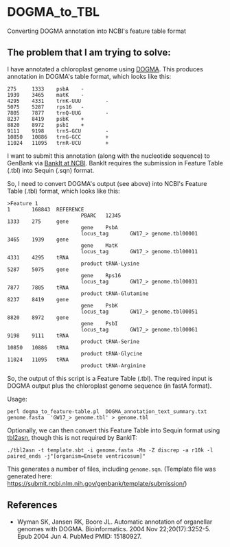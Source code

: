 # DOGMA_to_TBL
Converting DOGMA annotation into NCBI's feature table format

## The problem that I am trying to solve:
I have annotated a chloroplast genome using [DOGMA](https://dogma.ccbb.utexas.edu/). This produces annotation in DOGMA's
table format, which looks like this:

```
275     1333    psbA    -
1939    3465    matK    -
4295    4331    trnK-UUU        -
5075    5287    rps16   -
7805    7877    trnQ-UUG        -
8237    8419    psbK    +
8820    8972    psbI    +
9111    9198    trnS-GCU        -
10850   10886   trnG-GCC        +
11024   11095   trnR-UCU        +
```

I want to submit this annotation (along with the nucleotide sequence) to GenBank via
[BankIt at NCBI](https://www.ncbi.nlm.nih.gov/WebSub/).
BankIt requires the submission in Feature Table (.tbl) into Sequin (.sqn) format.

So, I need to convert DOGMA's output (see above) into NCBI's Feature Table (.tbl) format, which looks like this:

```
>Feature 1
1       168843  REFERENCE
                        PBARC   12345
1333    275     gene
                        gene    PsbA
                        locus_tag       GW17_> genome.tbl00001
3465    1939    gene
                        gene    MatK
                        locus_tag       GW17_> genome.tbl00011
4331    4295    tRNA
                        product tRNA-Lysine
5287    5075    gene
                        gene    Rps16
                        locus_tag       GW17_> genome.tbl00031
7877    7805    tRNA
                        product tRNA-Glutamine
8237    8419    gene
                        gene    PsbK
                        locus_tag       GW17_> genome.tbl00051
8820    8972    gene
                        gene    PsbI
                        locus_tag       GW17_> genome.tbl00061
9198    9111    tRNA
                        product tRNA-Serine
10850   10886   tRNA
                        product tRNA-Glycine
11024   11095   tRNA
                        product tRNA-Arginine
```

So, the output of this script is a Feature Table (.tbl).
The required input is DOGMA output plus the chloroplast genome sequence (in fastA format).

Usage:
```
perl dogma_to_feature-table.pl  DOGMA_annotation_text_summary.txt genome.fasta  'GW17_> genome.tbl' > genome.tbl
```

Optionally, we can then convert this Feature Table into Sequin format using [tbl2asn](https://www.ncbi.nlm.nih.gov/genbank/tbl2asn2/), though this is not required
by BankIT:

```
./tbl2asn -t template.sbt -i genome.fasta -Mn -Z discrep -a r10k -l paired_ends -j"[organism=Ensete ventricosum]"
```
This generates a number of files, including ```genome.sqn```.
(Template file was generated here: https://submit.ncbi.nlm.nih.gov/genbank/template/submission/)


## References
* Wyman SK, Jansen RK, Boore JL. Automatic annotation of organellar genomes with DOGMA. Bioinformatics. 2004 Nov 22;20(17):3252-5. Epub 2004 Jun 4. PubMed PMID: 15180927.
